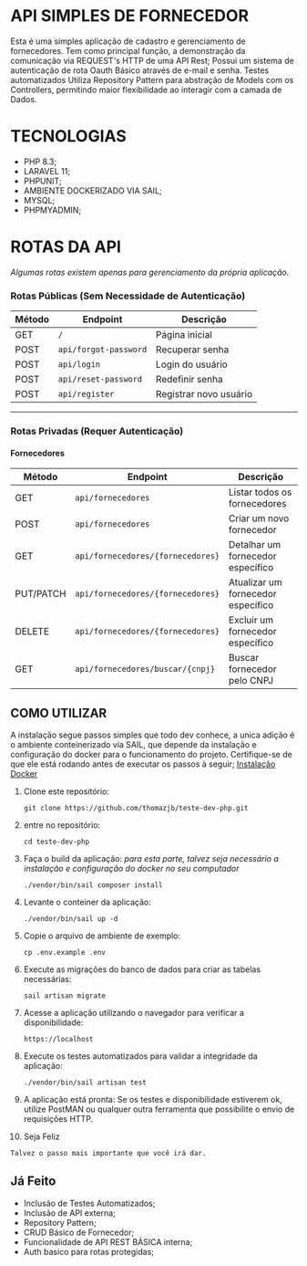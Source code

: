 # API SIMPLES DE FORNECEDOR #

Esta é uma simples aplicação de cadastro e gerenciamento de fornecedores. Tem como principal função, a demonstração da comunicação via REQUEST's HTTP de uma API Rest;
Possui um sistema de autenticação de rota Oauth Básico através de e-mail e senha. Testes automatizados Utiliza Repository Pattern para abstração de Models com os Controllers, permitindo maior flexibilidade ao interagir com a camada de Dados. 

# TECNOLOGIAS #
- PHP 8.3;
- LARAVEL 11;
- PHPUNIT;
- AMBIENTE DOCKERIZADO VIA SAIL;
- MYSQL;
- PHPMYADMIN;

# ROTAS DA API #

*Algumas rotas existem apenas para gerenciamento da própria aplicação.*

### Rotas Públicas (Sem Necessidade de Autenticação)

| Método | Endpoint                 | Descrição                 |
|--------|--------------------------|---------------------------|
| GET    | `/`                      | Página inicial            |
| POST   | `api/forgot-password`    | Recuperar senha           |
| POST   | `api/login`              | Login do usuário          |
| POST   | `api/reset-password`     | Redefinir senha           |
| POST   | `api/register`           | Registrar novo usuário    |

---

### Rotas Privadas (Requer Autenticação)

#### Fornecedores

| Método     | Endpoint                            | Descrição                          |
|------------|-------------------------------------|------------------------------------|
| GET        | `api/fornecedores`                 | Listar todos os fornecedores      |
| POST       | `api/fornecedores`                 | Criar um novo fornecedor          |
| GET        | `api/fornecedores/{fornecedores}`  | Detalhar um fornecedor específico |
| PUT/PATCH  | `api/fornecedores/{fornecedores}`  | Atualizar um fornecedor específico |
| DELETE     | `api/fornecedores/{fornecedores}`  | Excluir um fornecedor específico  |
| GET        | `api/fornecedores/buscar/{cnpj}`   | Buscar fornecedor pelo CNPJ       |



## COMO UTILIZAR ##

A instalação segue passos simples que todo dev conhece, a unica adição é o ambiente conteinerizado via SAIL, que depende da instalação e configuração do docker para o funcionamento do projeto.
Certifique-se de que ele está rodando antes de executar os passos à seguir; 
<a href="https://docs.docker.com/desktop/setup/install/windows-install/">Instalação Docker</a>

1. Clone este repositório:

   ```
   git clone https://github.com/thomazjb/teste-dev-php.git
   ```

2. entre no repositório:

   ```
   cd teste-dev-php
   ```

3. Faça o build da aplicação:
    *para esta parte, talvez seja necessário a instalação e configuração do docker no seu computador*
   ```
   ./vendor/bin/sail composer install
   ```

4. Levante o conteiner da aplicação:

   ```
   ./vendor/bin/sail up -d
   ```

5. Copie o arquivo de ambiente de exemplo:

   ```
   cp .env.example .env
   ```
   
6. Execute as migrações do banco de dados para criar as tabelas necessárias:

   ```
   sail artisan migrate
   ```

7. Acesse a aplicação utilizando o navegador para verificar a disponibilidade:

   ```
   https://localhost
   ```

8. Execute os testes automatizados para validar a integridade da aplicação:

   ```
   ./vendor/bin/sail artisan test
   ```
   
9. A aplicação está pronta:
    Se os testes e disponibilidade estiverem ok, utilize PostMAN ou qualquer outra ferramenta que possibilite o envio de requisições HTTP.
   
10. Seja Feliz

   ```
   Talvez o passo mais importante que você irá dar.
   ```

## Já Feito ##
- Inclusão de Testes Automatizados;
- Inclusão de API externa;
- Repository Pattern;
- CRUD Básico de Fornecedor;
- Funcionalidade de API REST BÁSICA interna;
- Auth basico para rotas protegidas;
